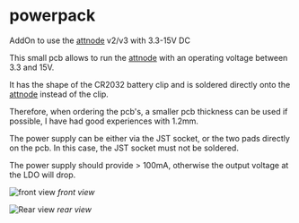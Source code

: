# powerpack
 AddOn to use the [attnode](https://attno.de) v2/v3 with 3.3-15V DC

This small pcb allows to run the [attnode](https://attno.de) with an operating voltage between 3.3 and 15V.

It has the shape of the CR2032 battery clip and is soldered directly onto the [attnode](https://attno.de) instead of the clip.

Therefore, when ordering the pcb's, a smaller pcb thickness can be used if possible, I have had good experiences with 1.2mm.

The power supply can be either via the JST socket, or the two pads directly on the pcb. In this case, the JST socket must not be soldered.

The power supply should provide > 100mA, otherwise the output voltage at the LDO will drop.

![front view](https://github.com/theArcher73/powerpack/blob/main/kicads-project/img/board_front.png) *front view*

![Rear view](https://github.com/theArcher73/powerpack/blob/main/kicads-project/img/board_rear.png) *rear view*

